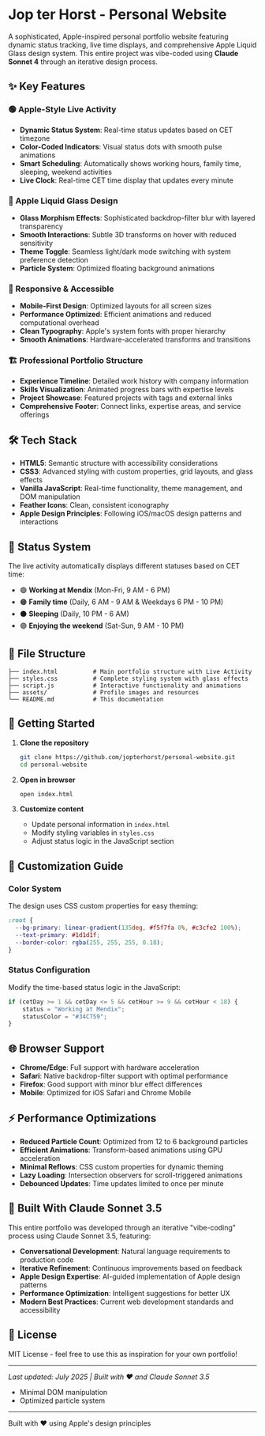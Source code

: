 # Jop ter Horst - Personal Website

A sophisticated, Apple-inspired personal portfolio website featuring dynamic status tracking, live time displays, and comprehensive Apple Liquid Glass design system. This entire project was vibe-coded using **Claude Sonnet 4** through an iterative design process.

## ✨ Key Features

### 🟢 Apple-Style Live Activity
- **Dynamic Status System**: Real-time status updates based on CET timezone
- **Color-Coded Indicators**: Visual status dots with smooth pulse animations
- **Smart Scheduling**: Automatically shows working hours, family time, sleeping, weekend activities
- **Live Clock**: Real-time CET time display that updates every minute

### 🎨 Apple Liquid Glass Design
- **Glass Morphism Effects**: Sophisticated backdrop-filter blur with layered transparency
- **Smooth Interactions**: Subtle 3D transforms on hover with reduced sensitivity
- **Theme Toggle**: Seamless light/dark mode switching with system preference detection
- **Particle System**: Optimized floating background animations

### 📱 Responsive & Accessible
- **Mobile-First Design**: Optimized layouts for all screen sizes
- **Performance Optimized**: Efficient animations and reduced computational overhead
- **Clean Typography**: Apple's system fonts with proper hierarchy
- **Smooth Animations**: Hardware-accelerated transforms and transitions

### 🏗️ Professional Portfolio Structure
- **Experience Timeline**: Detailed work history with company information
- **Skills Visualization**: Animated progress bars with expertise levels
- **Project Showcase**: Featured projects with tags and external links
- **Comprehensive Footer**: Connect links, expertise areas, and service offerings

## 🛠️ Tech Stack

- **HTML5**: Semantic structure with accessibility considerations
- **CSS3**: Advanced styling with custom properties, grid layouts, and glass effects
- **Vanilla JavaScript**: Real-time functionality, theme management, and DOM manipulation
- **Feather Icons**: Clean, consistent iconography
- **Apple Design Principles**: Following iOS/macOS design patterns and interactions

## 🎯 Status System

The live activity automatically displays different statuses based on CET time:

- 🟢 **Working at Mendix** (Mon-Fri, 9 AM - 6 PM)
- 🟠 **Family time** (Daily, 6 AM - 9 AM & Weekdays 6 PM - 10 PM)
- ⚫ **Sleeping** (Daily, 10 PM - 6 AM)
- 🟣 **Enjoying the weekend** (Sat-Sun, 9 AM - 10 PM)

## 📁 File Structure

```
├── index.html          # Main portfolio structure with Live Activity
├── styles.css          # Complete styling system with glass effects
├── script.js           # Interactive functionality and animations
├── assets/             # Profile images and resources
└── README.md           # This documentation
```

## 🚀 Getting Started

1. **Clone the repository**
   ```bash
   git clone https://github.com/jopterhorst/personal-website.git
   cd personal-website
   ```

2. **Open in browser**
   ```bash
   open index.html
   ```

3. **Customize content**
   - Update personal information in `index.html`
   - Modify styling variables in `styles.css`
   - Adjust status logic in the JavaScript section

## 🎨 Customization Guide

### Color System
The design uses CSS custom properties for easy theming:
```css
:root {
  --bg-primary: linear-gradient(135deg, #f5f7fa 0%, #c3cfe2 100%);
  --text-primary: #1d1d1f;
  --border-color: rgba(255, 255, 255, 0.18);
}
```

### Status Configuration
Modify the time-based status logic in the JavaScript:
```javascript
if (cetDay >= 1 && cetDay <= 5 && cetHour >= 9 && cetHour < 18) {
    status = "Working at Mendix";
    statusColor = "#34C759";
}
```

## 🌐 Browser Support

- **Chrome/Edge**: Full support with hardware acceleration
- **Safari**: Native backdrop-filter support with optimal performance
- **Firefox**: Good support with minor blur effect differences
- **Mobile**: Optimized for iOS Safari and Chrome Mobile

## ⚡ Performance Optimizations

- **Reduced Particle Count**: Optimized from 12 to 6 background particles
- **Efficient Animations**: Transform-based animations using GPU acceleration
- **Minimal Reflows**: CSS custom properties for dynamic theming
- **Lazy Loading**: Intersection observers for scroll-triggered animations
- **Debounced Updates**: Time updates limited to once per minute

## 🔧 Built With Claude Sonnet 3.5

This entire portfolio was developed through an iterative "vibe-coding" process using Claude Sonnet 3.5, featuring:
- **Conversational Development**: Natural language requirements to production code
- **Iterative Refinement**: Continuous improvements based on feedback
- **Apple Design Expertise**: AI-guided implementation of Apple design patterns
- **Performance Optimization**: Intelligent suggestions for better UX
- **Modern Best Practices**: Current web development standards and accessibility

## 📄 License

MIT License - feel free to use this as inspiration for your own portfolio!

---

*Last updated: July 2025 | Built with ❤️ and Claude Sonnet 3.5*
- Minimal DOM manipulation
- Optimized particle system

---

Built with ❤️ using Apple's design principles
